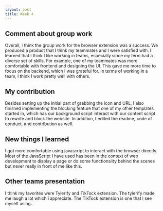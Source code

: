 ```yaml
---
layout: post
title: Week 4
---
```


## Comment about group work 

Overall, I think the group work for the browser extension was a success. We produced a product that I think my teammates and I were satisfied with. I learned that I think I like working in teams, especially since my term had a diverse set of skills. For example, one of my teammates was more comfortable with frontend and designing the UI. This gave me more time to focus on the backend, which I was grateful for. In terms of working in a team, I think I work pretty well with others. 

<!--more-->

## My contribution 

Besides setting up the initial part of grabbing the icon and URL, I also finished implementing the blocking feature that one of my other templates started in, which has our background script interact with our content script to rewrite and block the website. In addition, I edited the readme, code of conduct, and contribution as well.

## New things I learned 

I got more comfortable using javascript to interact with the browser directly. Most of the JavaScript I have used has been in the context of web development to display a page or do some functionality behind the scenes but never really in front of me like this. 

## Other teams presentation 

I think my favorites were Tylerify and TikTock extension. The tylerify made me laugh a lot which i appreciate. The TikTock extension is one that I see myself using. 